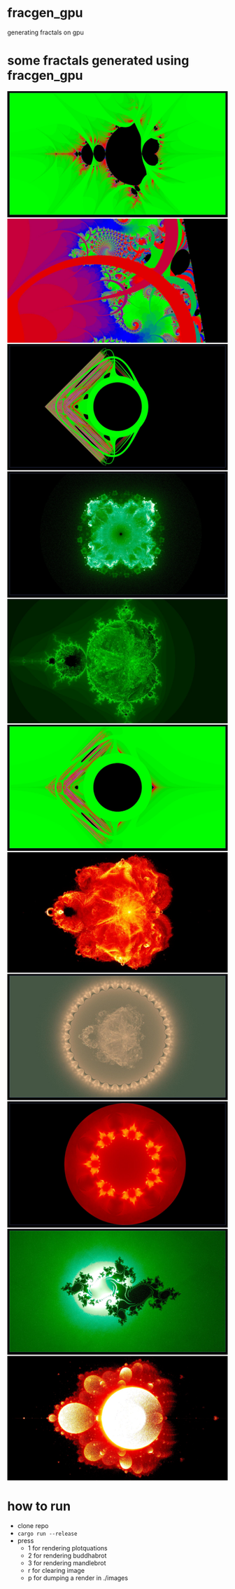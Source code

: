 # fracgen_gpu
generating fractals on gpu

# some fractals generated using fracgen_gpu
![](./images/image1647545479.jpeg "rooty mandlebrot")
![](./images/image1647548300.jpeg "mandlebrot seahorse valley")
![](./images/image1647545833.jpeg "triangle?? mandlebrot")
![](./images/image1645960625.jpeg "z^4+c buddhabrot")
![](./images/image1646420812.jpeg "buddhabrot in mandlebrot green")
![](./images/image1647545731.jpeg "sq mandlebrot")
![](./images/image1646151149.jpeg "buddhabrot")
![](./images/image1646126888.jpeg "buddhabrot in z^-32+c")
![](./images/image1645983374.jpeg "z^-5+c buddhabrot")
![](./images/image1645970362.jpeg "julia seahorce valley buddhabrot")
![](./images/image1646974814.jpeg "anti buddhabrot")

# how to run
- clone repo
- ```cargo run --release```
- press
  - 1 for rendering plotquations
  - 2 for rendering buddhabrot
  - 3 for rendering mandlebrot
  - r for clearing image
  - p for dumping a render in ./images
  